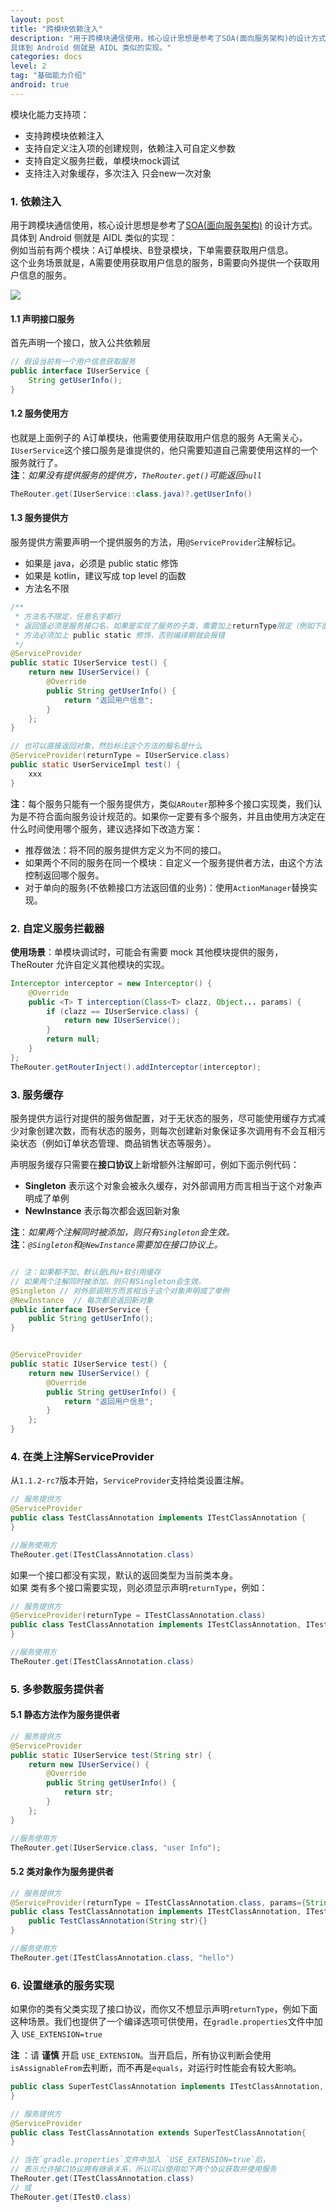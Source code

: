 ```yaml
---
layout: post
title: "跨模块依赖注入"
description: "用于跨模块通信使用，核心设计思想是参考了SOA(面向服务架构)的设计方式。
具体到 Android 侧就是 AIDL 类似的实现。"
categories: docs
level: 2
tag: "基础能力介绍"
android: true
---
```



模块化能力支持项：  

- 支持跨模块依赖注入
- 支持自定义注入项的创建规则，依赖注入可自定义参数
- 支持自定义服务拦截，单模块mock调试
- 支持注入对象缓存，多次注入 只会new一次对象

### 1. 依赖注入

用于跨模块通信使用，核心设计思想是参考了[SOA(面向服务架构)](https://baike.baidu.com/item/%E9%9D%A2%E5%90%91%E6%9C%8D%E5%8A%A1%E6%9E%B6%E6%9E%84/8258990) 的设计方式。
具体到 Android 侧就是 AIDL 类似的实现：  
例如当前有两个模块：A订单模块、B登录模块，下单需要获取用户信息。  
这个业务场景就是，A需要使用获取用户信息的服务，B需要向外提供一个获取用户信息的服务。    

<img src="https://s1.ax1x.com/2022/06/08/XrJc0f.jpg" class="blog-img"/>

#### 1.1 声明接口服务

首先声明一个接口，放入公共依赖层  

```java
// 假设当前有一个用户信息获取服务
public interface IUserService {
    String getUserInfo();
}
```

#### 1.2 服务使用方  

也就是上面例子的 A订单模块，他需要使用获取用户信息的服务
A无需关心，`IUserService`这个接口服务是谁提供的，他只需要知道自己需要使用这样的一个服务就行了。  
**注**：*如果没有提供服务的提供方，`TheRouter.get()`可能返回`null`*    

```java
TheRouter.get(IUserService::class.java)?.getUserInfo()
```

#### 1.3 服务提供方  

服务提供方需要声明一个提供服务的方法，用`@ServiceProvider`注解标记。  

- 如果是 java，必须是 public static 修饰
- 如果是 kotlin，建议写成 top level 的函数
- 方法名不限  

```java
/**
 * 方法名不限定，任意名字都行
 * 返回值必须是服务接口名，如果是实现了服务的子类，需要加上returnType限定（例如下面代码）
 * 方法必须加上 public static 修饰，否则编译期就会报错
 */
@ServiceProvider
public static IUserService test() {
    return new IUserService() {
        @Override
        public String getUserInfo() {
            return "返回用户信息";
        }
    };
}

// 也可以直接返回对象，然后标注这个方法的服名是什么
@ServiceProvider(returnType = IUserService.class)
public static UserServiceImpl test() {
    xxx
}
```

**注**：每个服务只能有一个服务提供方，类似`ARouter`那种多个接口实现类，我们认为是不符合面向服务设计规范的。如果你一定要有多个服务，并且由使用方决定在什么时间使用哪个服务，建议选择如下改造方案：  

* 推荐做法：将不同的服务提供方定义为不同的接口。  
* 如果两个不同的服务在同一个模块：自定义一个服务提供者方法，由这个方法控制返回哪个服务。    
* 对于单向的服务(不依赖接口方法返回值的业务)：使用`ActionManager`替换实现。  

### 2. 自定义服务拦截器  

**使用场景**：单模块调试时，可能会有需要 mock 其他模块提供的服务，TheRouter 允许自定义其他模块的实现。   

```java
Interceptor interceptor = new Interceptor() {
    @Override
    public <T> T interception(Class<T> clazz, Object... params) {
        if (clazz == IUserService.class) {
            return new IUserService();
        }
        return null;
    }
};
TheRouter.getRouterInject().addInterceptor(interceptor);
```

### 3. 服务缓存

服务提供方运行对提供的服务做配置，对于无状态的服务，尽可能使用缓存方式减少对象创建次数，而有状态的服务，则每次创建新对象保证多次调用有不会互相污染状态（例如订单状态管理、商品销售状态等服务）。      

声明服务缓存只需要在**接口协议**上新增额外注解即可，例如下面示例代码：  

- **Singleton** 表示这个对象会被永久缓存，对外部调用方而言相当于这个对象声明成了单例
- **NewInstance** 表示每次都会返回新对象  

**注**：*如果两个注解同时被添加，则只有`Singleton`会生效。*  
**注**：*`@Singleton`和`@NewInstance`需要加在接口协议上。*  

```java

// 注：如果都不加，默认是LRU+软引用缓存
// 如果两个注解同时被添加，则只有Singleton会生效。
@Singleton // 对外部调用方而言相当于这个对象声明成了单例
@NewInstance  // 每次都会返回新对象
public interface IUserService {
    public String getUserInfo();
}


@ServiceProvider
public static IUserService test() {
    return new IUserService() {
        @Override
        public String getUserInfo() {
            return "返回用户信息";
        }
    };
}
```  

### 4. 在类上注解ServiceProvider

从`1.1.2-rc7`版本开始，`ServiceProvider`支持给类设置注解。  

```java
// 服务提供方
@ServiceProvider
public class TestClassAnnotation implements ITestClassAnnotation {
}

//服务使用方
TheRouter.get(ITestClassAnnotation.class)
```

如果一个接口都没有实现，默认的返回类型为当前类本身。  
如果 类有多个接口需要实现，则必须显示声明`returnType`，例如：

```java
// 服务提供方
@ServiceProvider(returnType = ITestClassAnnotation.class)
public class TestClassAnnotation implements ITestClassAnnotation, ITest0 {
}

//服务使用方
TheRouter.get(ITestClassAnnotation.class)
```

### 5. 多参数服务提供者

#### 5.1 静态方法作为服务提供者

```java
// 服务提供方
@ServiceProvider
public static IUserService test(String str) {
    return new IUserService() {
        @Override
        public String getUserInfo() {
            return str;
        }
    };
}

//服务使用方
TheRouter.get(IUserService.class, "user Info");
```

#### 5.2 类对象作为服务提供者

```java
// 服务提供方
@ServiceProvider(returnType = ITestClassAnnotation.class, params={String.class})
public class TestClassAnnotation implements ITestClassAnnotation, ITest0 {
	public TestClassAnnotation(String str){}
}

//服务使用方
TheRouter.get(ITestClassAnnotation.class, "hello")
```

### 6. 设置继承的服务实现  

如果你的类有父类实现了接口协议，而你又不想显示声明`returnType`，例如下面这种场景。我们也提供了一个编译选项可供使用，在`gradle.properties`文件中加入 `USE_EXTENSION=true`    

**注** ：请 **谨慎** 开启 `USE_EXTENSION`。当开启后，所有协议判断会使用`isAssignableFrom`去判断，而不再是`equals`，对运行时性能会有较大影响。  

```java
public class SuperTestClassAnnotation implements ITestClassAnnotation, ITest0 {
}

// 服务提供方
@ServiceProvider
public class TestClassAnnotation extends SuperTestClassAnnotation{
}

// 当在`gradle.properties`文件中加入 `USE_EXTENSION=true`后，
// 表示允许接口协议拥有继承关系，所以可以使用如下两个协议获取并使用服务
TheRouter.get(ITestClassAnnotation.class)
// 或
TheRouter.get(ITest0.class)
```


